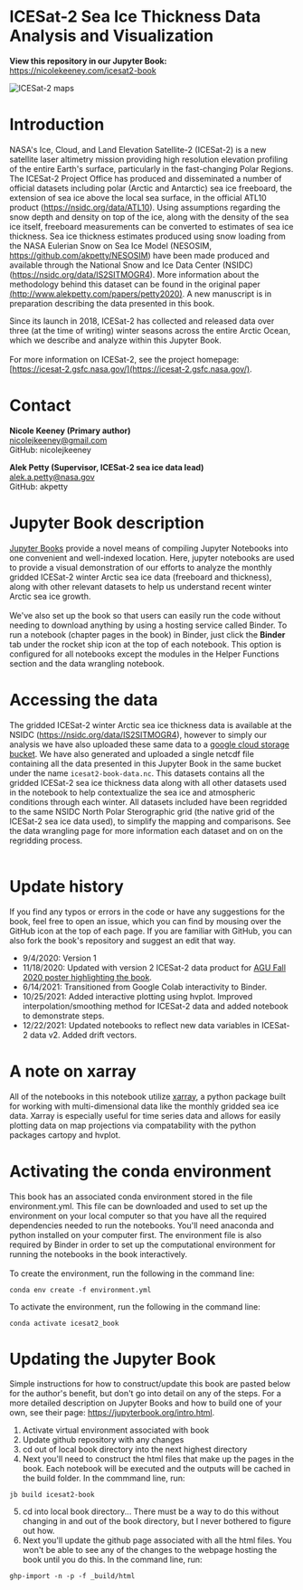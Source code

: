 <!-- #region -->
ICESat-2 Sea Ice Thickness Data Analysis and Visualization
=============================================

**View this repository in our Jupyter Book:** https://nicolekeeney.com/icesat2-book

![ICESat-2 maps](figs/maps_thickness_winter.png "ICESat-2 mean winter sea ice thickness")


# Introduction
NASA's Ice, Cloud, and Land Elevation Satellite-2 (ICESat-2) is a new satellite laser altimetry mission providing high resolution elevation profiling of the entire Earth's surface, particularly in the fast-changing Polar Regions. The ICESat-2 Project Office has produced and disseminated a number of official datasets including polar (Arctic and Antarctic) sea ice freeboard, the extension of sea ice above the local sea surface, in the official ATL10 product (https://nsidc.org/data/ATL10). Using assumptions regarding the snow depth and density on top of the ice, along with the density of the sea ice itself, freeboard measurements can be converted to estimates of sea ice thickness. Sea ice thickness estimates produced using snow loading from the NASA Eulerian Snow on Sea Ice Model (NESOSIM, https://github.com/akpetty/NESOSIM) have been made produced and available through the National Snow and Ice Data Center (NSIDC) (https://nsidc.org/data/IS2SITMOGR4). More information about the methodology behind this dataset can be found in the original paper [(http://www.alekpetty.com/papers/petty2020)](http://www.alekpetty.com/papers/petty2020). A new manuscript is in preparation describing the data presented in this book.

Since its launch in 2018, ICESat-2 has collected and released data over three (at the time of writing) winter seasons across the entire Arctic Ocean, which we describe and analyze within this Jupyter Book. <br><br> For more information on ICESat-2, see the project homepage: [https://icesat-2.gsfc.nasa.gov/](https://icesat-2.gsfc.nasa.gov/).

# Contact 
**Nicole Keeney (Primary author)**<br>
nicolejkeeney@gmail.com<br>
GitHub: nicolejkeeney<br>

**Alek Petty (Supervisor, ICESat-2 sea ice data lead)**<br>
alek.a.petty@nasa.gov<br>
GitHub: akpetty<br>

# Jupyter Book description
[Jupyter Books](https://jupyterbook.org/intro.html) provide a novel means of compiling Jupyter Notebooks into one convenient and well-indexed location. Here, jupyter notebooks are used to provide a visual demonstration of our efforts to analyze the monthly gridded ICESat-2 winter Arctic sea ice data (freeboard and thickness), along with other relevant datasets to help us understand recent winter Arctic sea ice growth.<br><br>We've also set up the book so that users can easily run the code without needing to download anything by using a hosting service called Binder. To run a notebook (chapter pages in the book) in Binder, just click the **Binder** tab under the rocket ship icon at the top of each notebook. This option is configured for all notebooks except the modules in the Helper Functions section and the data wrangling notebook. 

# Accessing the data 
The gridded ICESat-2 winter Arctic sea ice thickness data is available at the NSIDC (https://nsidc.org/data/IS2SITMOGR4), however to simply our analysis we have also uploaded these same data to a [google cloud storage bucket](https://console.cloud.google.com/storage/browser/sea-ice-thickness-data). We have also generated and uploaded a single netcdf file containing all the data presented in this Jupyter Book in the same bucket under the name `icesat2-book-data.nc`. This datasets contains all the gridded ICESat-2 sea ice thickness data along with all other datasets used in the notebook to help contextualize the sea ice and atmospheric conditions through each winter. All datasets included have been regridded to the same NSIDC North Polar Sterographic grid (the native grid of the ICESat-2 sea ice data used), to simplify the mapping and comparisons. See the data wrangling page for more information each dataset and on on the regridding process.<br><br> 

# Update history  
If you find any typos or errors in the code or have any suggestions for the book, feel free to open an issue, which you can find by mousing over the GitHub icon at the top of each page. If you are familiar with GitHub, you can also fork the book's repository and suggest an edit that way. 
 - 9/4/2020: Version 1
 - 11/18/2020: Updated with version 2 ICESat-2 data product for [AGU Fall 2020 poster highlighting the book](https://ui.adsabs.harvard.edu/abs/2020AGUFMC014.0012K/abstract). 
 - 6/14/2021: Transitioned from Google Colab interactivity to Binder. 
 - 10/25/2021: Added interactive plotting using hvplot. Improved interpolation/smoothing method for ICESat-2 data and added notebook to demonstrate steps. 
 - 12/22/2021: Updated notebooks to reflect new data variables in ICESat-2 data v2. Added drift vectors. 
 
# A note on xarray 
All of the notebooks in this notebook utilize [xarray](http://xarray.pydata.org/en/stable/), a python package built for working with multi-dimensional data like the monthly gridded sea ice data. Xarray is especially useful for time series data and allows for easily plotting data on map projections via compatability with the python packages cartopy and hvplot. 
<!-- #endregion -->

# Activating the conda environment 
This book has an associated conda environment stored in the file environment.yml. This file can be downloaded and used to set up the environment on your local computer so that you have all the required dependencies needed to run the notebooks. You'll need anaconda and python installed on your computer first. The environment file is also required by Binder in order to set up the computational environment for running the notebooks in the book interactively. <br><br> 
To create the environment, run the following in the command line: 
```
conda env create -f environment.yml
```
To activate the environment, run the following in the command line: 
```
conda activate icesat2_book
```

# Updating the Jupyter Book
Simple instructions for how to construct/update this book are pasted below for the author's benefit, but don't go into detail on any of the steps. For a more detailed description on Jupyter Books and how to build one of your own, see their page: https://jupyterbook.org/intro.html. <br>
1. Activate virtual environment associated with book
2. Update github repository with any changes 
3. cd out of local book directory into the next highest directory
4. Next you'll need to construct the html files that make up the pages in the book. Each notebook will be executed and the outputs will be cached in the build folder. In the commmand line, run: 
```
jb build icesat2-book
```
5. cd into local book directory... There must be a way to do this without changing in and out of the book directory, but I never bothered to figure out how. 
6. Next you'll update the github page associated with all the html files. You won't be able to see any of the changes to the webpage hosting the book until you do this. In the command line, run: 
```
ghp-import -n -p -f _build/html
```
